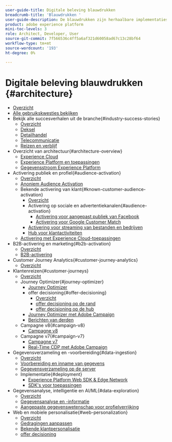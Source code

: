 ```yaml
---
user-guide-title: Digitale beleving blauwdrukken
breadcrumb-title: 'Blauwdrukken '
user-guide-description: De blauwdrukken zijn herhaalbare implementaties om gevestigde bedrijfsproblemen aan te pakken en architectuurdiagrammen, technische overwegingen, en relevante documentatiekoppelingen te bevatten.
product: adobe experience platform
mini-toc-levels: 3
role: Architect, Developer, User
source-git-commit: 7f566536c4ff5a6af321d60058ad67c13c28bf64
workflow-type: tm+mt
source-wordcount: '193'
ht-degree: 0%

---
```



# Digitale beleving blauwdrukken {#architecture}

+ [Overzicht](/help/blueprints/overview.md)
+ [Alle gebruikskwesties bekijken](/help/blueprints/use-cases.md)
+ Bekijk alle succesverhalen uit de branche{#industry-success-stories}
   + [Overzicht](/help/blueprints/industry-success-stories/overview.md)
   + [Deksel](/help/blueprints/industry-success-stories/apparel.md)
   + [Detailhandel](/help/blueprints/industry-success-stories/retail.md)
   + [Telecommunicatie](/help/blueprints/industry-success-stories/telecommunications.md)
   + [Reizen en verblijf](/help/blueprints/industry-success-stories/travel-hospitality.md)
+ Overzicht van architectuur{#architecture-overview}
   + [Experience Cloud](/help/blueprints/experience-platform/experience-cloud.md)
   + [Experience Platform en toepassingen](/help/blueprints/experience-platform/platform-applications.md)
   + [Gegevensstroom Experience Platform](/help/blueprints/experience-platform/platform-data-flow.md)
+ Activering publiek en profiel{#audience-activation}
   + [Overzicht](/help/blueprints/audience-activation/overview.md)
   + [Anoniem Audience Activation](/help/blueprints/audience-activation/anonymous.md)
   + Bekende activering van klant{#known-customer-audience-activation}
      + [Overzicht](/help/blueprints/audience-activation/known.md)
      + Activering op sociale en advertentiekanalen{#audience-activation}
         + [Activering voor aangepast publiek van Facebook](/help/blueprints/audience-activation/destinations/facebook.md)
         + [Activering voor Google Customer Match](/help/blueprints/audience-activation/destinations/gcm.md)
      + [Activering voor streaming van bestanden en bedrijven](/help/blueprints/audience-activation/enterprise-destinations.md)
      + [Hub voor klantactiviteiten](/help/blueprints/audience-activation/customer-activity.md)
   + [Activering met Experience Cloud-toepassingen](/help/blueprints/audience-activation/platform-and-applications.md)
+ B2B-activering en marketing{#b2b-activation}
   + [Overzicht](/help/blueprints/b2b/overview.md)
   + [B2B-activering](/help/blueprints/b2b/b2bactivation.md)
+ Customer Journey Analytics{#customer-journey-analytics}
   + [Overzicht](/help/blueprints/customer-journey-analytics/overview.md)
+ Klantenreizen{#customer-journeys}
   + [Overzicht](/help/blueprints/customer-journeys/overview.md)
   + Journey Optimizer{#journey-optimizer}
      + [Journey Optimizer](/help/blueprints/customer-journeys/journey-optimizer.md)
      + offer decisioning{#offer-decisioning}
         + [Overzicht](/help/blueprints/customer-journeys/offer_decisioning/offers-overview.md)
         + [offer decisioning op de rand](/help/blueprints/customer-journeys/offer_decisioning/offers-edge.md)
         + [offer decisioning op de hub](/help/blueprints/customer-journeys/offer_decisioning/offers-hub.md)
      + [Journey Optimizer met Adobe Campaign](/help/blueprints/customer-journeys/ajo-and-campaign.md)
      + [Berichten van derden](/help/blueprints/customer-journeys/3rd-party-messaging.md)
   + Campagne v8{#campaign-v8}
      + [Campagne v8](/help/blueprints/customer-journeys/campaign-v8.md)
   + Campagne v7{#campaign-v7}
      + [Campagne v7](/help/blueprints/customer-journeys/campaign-v7.md)
      + [Real-Time CDP met Adobe Campaign](/help/blueprints/customer-journeys/rtcdp-and-campaign.md)
+ Gegevensverzameling en -voorbereiding{#data-ingestion}
   + [Overzicht](/help/blueprints/data-ingestion/overview.md)
   + [Voorbereiding en inname van gegevens](/help/blueprints/data-ingestion/ingestion.md)
   + [Gegevensverzameling op de server](/help/blueprints/data-ingestion/server-side-collection.md)
   + Implementatie{#deployment}
      + [Experience Platform Web SDK &amp; Edge Network](/help/blueprints/data-ingestion/websdk.md)
      + [SDK&#39;s voor toepassingen](/help/blueprints/data-ingestion/appsdk.md)
+ Gegevensanalyse, intelligentie en AI/ML{#data-exploration}
   + [Overzicht](/help/blueprints/data-insights/overview.md)
   + [Gegevensanalyse en -informatie](/help/blueprints/data-insights/analysis.md)
   + [Aangepaste gegevenswetenschap voor profielverrijking](/help/blueprints/data-insights/data-science.md)
+ Web en mobiele personalisatie{#web-personalization}
   + [Overzicht](/help/blueprints/web-personalization/overview.md)
   + [Gedragingen aanpassen](/help/blueprints/web-personalization/behavioral.md)
   + [Bekende klantpersonalisatie](/help/blueprints/web-personalization/known-personalization.md)
   + [offer decisioning](/help/blueprints/web-personalization/offers-edge.md)